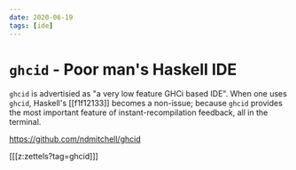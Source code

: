 ```yaml
---
date: 2020-06-19
tags: [ide]
---
```


# `ghcid` - Poor man's Haskell IDE

`ghcid` is advertisied as "a very low feature GHCi based IDE". When one uses `ghcid`, Haskell's [[f1f12133]] becomes a non-issue; because `ghcid` provides the most important feature of instant-recompilation feedback, all in the terminal.

<https://github.com/ndmitchell/ghcid>

[[[z:zettels?tag=ghcid]]]